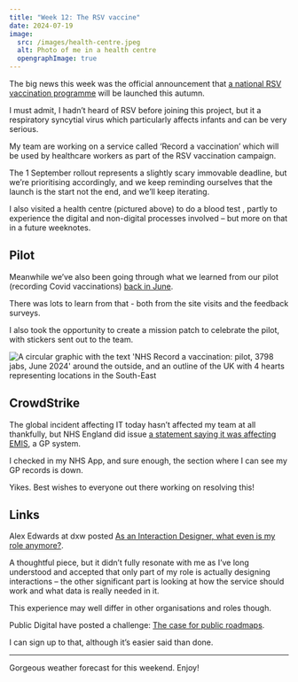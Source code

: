 ```yaml
---
title: "Week 12: The RSV vaccine"
date: 2024-07-19
image:
  src: /images/health-centre.jpeg
  alt: Photo of me in a health centre
  opengraphImage: true
---
```


The big news this week was the official announcement that [a national RSV vaccination programme](https://www.gov.uk/government/news/national-rsv-vaccination-programme-announced) will be launched this autumn.

I must admit, I hadn’t heard of RSV before joining this project, but it a respiratory syncytial virus which particularly affects infants and can be very serious.

My team are working on a service called ‘Record a vaccination’ which will be used by healthcare workers as part of the RSV vaccination campaign.

The 1 September rollout represents a slightly scary immovable deadline, but we’re prioritising accordingly, and we keep reminding ourselves that the launch is the start not the end, and we’ll keep iterating.

I also visited a health centre (pictured above) to do a blood test , partly to experience the digital and non-digital processes involved – but more on that in a future weeknotes.

## Pilot

Meanwhile we’ve also been going through what we learned from our pilot (recording Covid vaccinations) [back in June](/posts/week-10-jabs-in-arms/).

There was lots to learn from that - both from the site visits and the feedback surveys.

I also took the opportunity to create a mission patch to celebrate the pilot, with stickers sent out to the team.

![A circular graphic with the text 'NHS Record a vaccination: pilot, 3798 jabs, June 2024' around the outside, and an outline of the UK with 4 hearts representing locations in the South-East](/images/pilot-mission-patch.png "Mission patch from the pilot")

## CrowdStrike

The global incident affecting IT today hasn’t affected my team at all thankfully, but NHS England did issue [a statement saying it was affecting EMIS](https://www.england.nhs.uk/2024/07/response-to-global-it-outage/), a GP system.

I checked in my NHS App, and sure enough, the section where I can see my GP records is down.

Yikes. Best wishes to everyone out there working on resolving this!

## Links

Alex Edwards at dxw posted [As an Interaction Designer, what even is my role anymore?](https://www.dxw.com/2024/07/as-an-interaction-designer-what-even-is-my-role-anymore/).

A thoughtful piece, but it didn’t fully resonate with me as I’ve long understood and accepted that only part of my role is actually designing interactions – the other significant part is looking at how the service should work and what data is really needed in it.

This experience may well differ in other organisations and roles though.

Public Digital have posted a challenge: [The case for public roadmaps](https://public.digital/pd-insights/blog/2024/07/filling-in-the-gaps-the-case-for-public-backlogs-roadmaps).

I can sign up to that, although it’s easier said than done.

---

Gorgeous weather forecast for this weekend. Enjoy!
